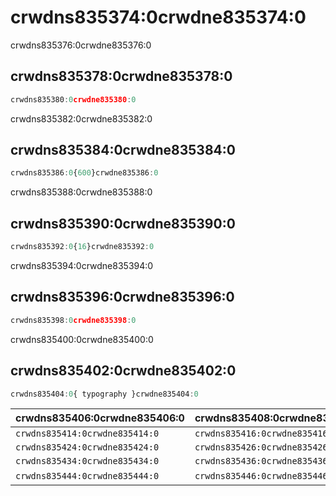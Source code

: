 # crwdns835374:0crwdne835374:0

<p class="description">crwdns835376:0crwdne835376:0</p>

## crwdns835378:0crwdne835378:0

```jsx
crwdns835380:0crwdne835380:0
```

crwdns835382:0crwdne835382:0

## crwdns835384:0crwdne835384:0

```jsx
crwdns835386:0{600}crwdne835386:0
```

crwdns835388:0crwdne835388:0

## crwdns835390:0crwdne835390:0

```jsx
crwdns835392:0{16}crwdne835392:0
```

crwdns835394:0crwdne835394:0

## crwdns835396:0crwdne835396:0

```jsx
crwdns835398:0crwdne835398:0
```

crwdns835400:0crwdne835400:0

## crwdns835402:0crwdne835402:0

```js
crwdns835404:0{ typography }crwdne835404:0
```

| crwdns835406:0crwdne835406:0   | crwdns835408:0crwdne835408:0   | crwdns835410:0crwdne835410:0   | crwdns835412:0crwdne835412:0                                   |
|:------------------------------ |:------------------------------ |:------------------------------ |:-------------------------------------------------------------- |
| `crwdns835414:0crwdne835414:0` | `crwdns835416:0crwdne835416:0` | `crwdns835418:0crwdne835418:0` | [`crwdns835422:0crwdne835422:0`](crwdns835420:0crwdne835420:0) |
| `crwdns835424:0crwdne835424:0` | `crwdns835426:0crwdne835426:0` | `crwdns835428:0crwdne835428:0` | [`crwdns835432:0crwdne835432:0`](crwdns835430:0crwdne835430:0) |
| `crwdns835434:0crwdne835434:0` | `crwdns835436:0crwdne835436:0` | `crwdns835438:0crwdne835438:0` | [`crwdns835442:0crwdne835442:0`](crwdns835440:0crwdne835440:0) |
| `crwdns835444:0crwdne835444:0` | `crwdns835446:0crwdne835446:0` | `crwdns835448:0crwdne835448:0` | crwdns835450:0crwdne835450:0                                   |